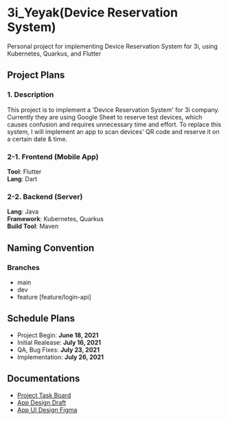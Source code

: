 # 3i_Yeyak(Device Reservation System)
Personal project for implementing Device Reservation System for 3i, using Kubernetes, Quarkus, and Flutter    

   
  
## Project Plans

### 1. Description
This project is to implement a 'Device Reservation System' for 3i company. Currently they are using Google Sheet to reserve test devices, which causes confusion and requires unnecessary time and effort. To replace this system, I will implement an app to scan devices' QR code and reserve it on a certain date & time.

### 2-1. Frontend (Mobile App)
**Tool**: Flutter   
**Lang**: Dart   

### 2-2. Backend (Server)
**Lang**: Java   
**Framework**: Kubernetes, Quarkus   
**Build Tool**: Maven   


## Naming Convention
### Branches
- main
- dev
- feature [feature/login-api]


## Schedule Plans
- Project Begin: **June 18, 2021**
- Initial Realease: **July 16, 2021**
- QA, Bug Fixes: **July 23, 2021**
- Implementation: **July 26, 2021**


## Documentations
- [Project Task Board](https://docs.google.com/spreadsheets/d/1VH-VrQa1hBcYTe9yfBdAqPpqFRbSlgqYO7js5PQ9_Fo/edit#gid=0)
- [App Design Draft](https://docs.google.com/presentation/d/1xIXYqbc5GvXIOPXgkGIROFNXHytIY0TYmFqHph_YzdY/edit#slide=id.ge181ed59f1_0_207)
- [App UI Design Figma](https://www.figma.com/file/lv8eyMw9rm3onunDxz8Dt0/3i-YeYak)

    
